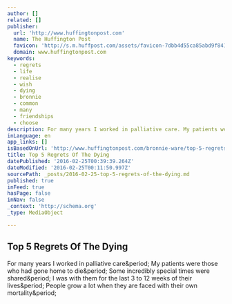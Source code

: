 ```yaml
---
author: []
related: []
publisher:
  url: 'http://www.huffingtonpost.com'
  name: The Huffington Post
  favicon: 'http://s.m.huffpost.com/assets/favicon-7dbb4d55ca85abd9f84197a1c3525e38.ico'
  domain: www.huffingtonpost.com
keywords:
  - regrets
  - life
  - realise
  - wish
  - dying
  - bronnie
  - common
  - many
  - friendships
  - choose
description: For many years I worked in palliative care. My patients were those who had gone home to die. Some incredibly special times were shared. I was with them for the last 3 to 12 weeks of their lives. People grow a lot when they are faced with their own mortality.
inLanguage: en
app_links: []
isBasedOnUrl: 'http://www.huffingtonpost.com/bronnie-ware/top-5-regrets-of-the-dyin_b_1220965.html'
title: Top 5 Regrets Of The Dying
datePublished: '2016-02-25T00:39:39.264Z'
dateModified: '2016-02-25T00:11:50.997Z'
sourcePath: _posts/2016-02-25-top-5-regrets-of-the-dying.md
published: true
inFeed: true
hasPage: false
inNav: false
_context: 'http://schema.org'
_type: MediaObject

---
```

<article style=""><h1>Top 5 Regrets Of The Dying</h1><p>For many years I worked in palliative care&amp;period; My patients were those who had gone home to die&amp;period; Some incredibly special times were shared&amp;period; I was with them for the last 3 to 12 weeks of their lives&amp;period; People grow a lot when they are faced with their own mortality&amp;period;</p></article>